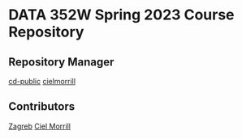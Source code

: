 # DATA 352W Spring 2023 Course Repository 
## Repository Manager
[cd-public](https://cd-public.github.io/)
[cielmorrill](https://github.com/cielmorrill/cielmorrill.github.io)
## Contributors
[Zagreb](https://zagreb-ethf23.github.io/)
[Ciel Morrill](https://cielmorrill.github.io/)

